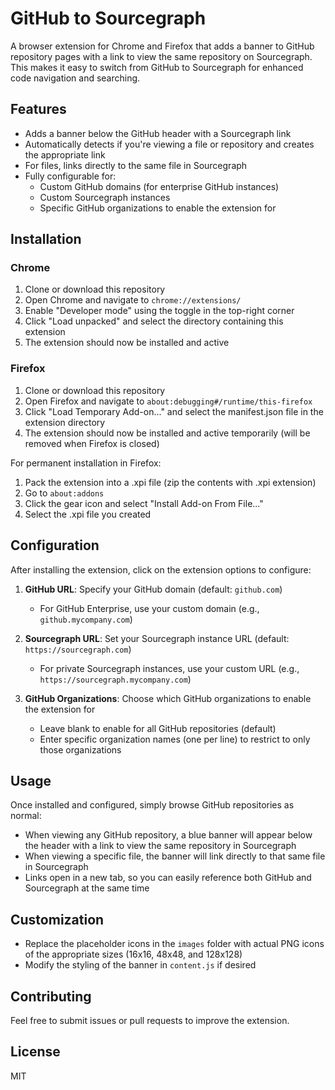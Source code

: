 # GitHub to Sourcegraph

A browser extension for Chrome and Firefox that adds a banner to GitHub repository pages with a link to view the same repository on Sourcegraph. This makes it easy to switch from GitHub to Sourcegraph for enhanced code navigation and searching.

## Features

- Adds a banner below the GitHub header with a Sourcegraph link
- Automatically detects if you're viewing a file or repository and creates the appropriate link
- For files, links directly to the same file in Sourcegraph
- Fully configurable for:
  - Custom GitHub domains (for enterprise GitHub instances)
  - Custom Sourcegraph instances
  - Specific GitHub organizations to enable the extension for

## Installation

### Chrome
1. Clone or download this repository
2. Open Chrome and navigate to `chrome://extensions/`
3. Enable "Developer mode" using the toggle in the top-right corner
4. Click "Load unpacked" and select the directory containing this extension
5. The extension should now be installed and active

### Firefox
1. Clone or download this repository
2. Open Firefox and navigate to `about:debugging#/runtime/this-firefox`
3. Click "Load Temporary Add-on..." and select the manifest.json file in the extension directory
4. The extension should now be installed and active temporarily (will be removed when Firefox is closed)

For permanent installation in Firefox:
1. Pack the extension into a .xpi file (zip the contents with .xpi extension)
2. Go to `about:addons`
3. Click the gear icon and select "Install Add-on From File..."
4. Select the .xpi file you created

## Configuration

After installing the extension, click on the extension options to configure:

1. **GitHub URL**: Specify your GitHub domain (default: `github.com`)
   - For GitHub Enterprise, use your custom domain (e.g., `github.mycompany.com`)

2. **Sourcegraph URL**: Set your Sourcegraph instance URL (default: `https://sourcegraph.com`)
   - For private Sourcegraph instances, use your custom URL (e.g., `https://sourcegraph.mycompany.com`)

3. **GitHub Organizations**: Choose which GitHub organizations to enable the extension for
   - Leave blank to enable for all GitHub repositories (default)
   - Enter specific organization names (one per line) to restrict to only those organizations

## Usage

Once installed and configured, simply browse GitHub repositories as normal:

- When viewing any GitHub repository, a blue banner will appear below the header with a link to view the same repository in Sourcegraph
- When viewing a specific file, the banner will link directly to that same file in Sourcegraph
- Links open in a new tab, so you can easily reference both GitHub and Sourcegraph at the same time

## Customization

- Replace the placeholder icons in the `images` folder with actual PNG icons of the appropriate sizes (16x16, 48x48, and 128x128)
- Modify the styling of the banner in `content.js` if desired

## Contributing

Feel free to submit issues or pull requests to improve the extension.

## License

MIT